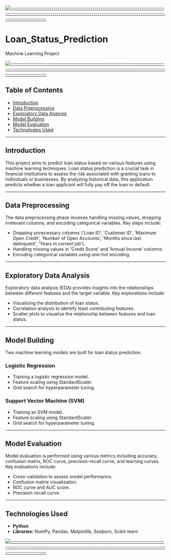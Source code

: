 [![-----------------------------------------------------------------------------------------------------------------------------------------------------------------------------](https://raw.githubusercontent.com/andreasbm/readme/master/assets/lines/aqua.png)](https://github.com/BaseMax?tab=repositories)


# Loan_Status_Prediction
Machine Learning Project

[![-----------------------------------------------------------------------------------------------------------------------------------------------------------------------------](https://raw.githubusercontent.com/andreasbm/readme/master/assets/lines/aqua.png)](https://github.com/BaseMax?tab=repositories)

## Table of Contents

- [Introduction](#introduction)
- [Data Preprocessing](#data-preprocessing)
- [Exploratory Data Analysis](#exploratory-data-analysis)
- [Model Building](#model-building)
- [Model Evaluation](#model-evaluation)
- [Technologies Used](#technologies-used)

---

## Introduction

This project aims to predict loan status based on various features using machine learning techniques. Loan status prediction is a crucial task in financial institutions to assess the risk associated with granting loans to individuals or businesses. By analyzing historical data, this application predicts whether a loan applicant will fully pay off the loan or default.

---

## Data Preprocessing

The data preprocessing phase involves handling missing values, dropping irrelevant columns, and encoding categorical variables. Key steps include:

- Dropping unnecessary columns ('Loan ID', 'Customer ID', 'Maximum Open Credit', 'Number of Open Accounts', 'Months since last delinquent', 'Years in current job').
- Handling missing values in 'Credit Score' and 'Annual Income' columns.
- Encoding categorical variables using one-hot encoding.

---

## Exploratory Data Analysis

Exploratory data analysis (EDA) provides insights into the relationships between different features and the target variable. Key explorations include:

- Visualizing the distribution of loan status.
- Correlation analysis to identify least contributing features.
- Scatter plots to visualize the relationship between features and loan status.

---

## Model Building

Two machine learning models are built for loan status prediction:

### Logistic Regression

- Training a logistic regression model.
- Feature scaling using StandardScaler.
- Grid search for hyperparameter tuning.

### Support Vector Machine (SVM)

- Training an SVM model.
- Feature scaling using StandardScaler.
- Grid search for hyperparameter tuning.

---

## Model Evaluation

Model evaluation is performed using various metrics including accuracy, confusion matrix, ROC curve, precision-recall curve, and learning curves. Key evaluations include:

- Cross-validation to assess model performance.
- Confusion matrix visualization.
- ROC curve and AUC score.
- Precision-recall curve.

---

## Technologies Used

- **Python**
- **Libraries:** NumPy, Pandas, Matplotlib, Seaborn, Scikit-learn

[![-----------------------------------------------------------------------------------------------------------------------------------------------------------------------------](https://raw.githubusercontent.com/andreasbm/readme/master/assets/lines/aqua.png)](https://github.com/BaseMax?tab=repositories)

